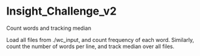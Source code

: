 # Insight_Challenge_v2
Count words and tracking median 

Load all files from ./wc_input, and count frequency of each word.
Similarly, count the number of words per line, and track median over all files.
